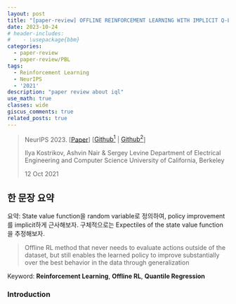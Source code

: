 ```yaml
---
layout: post
title: "[paper-review] OFFLINE REINFORCEMENT LEARNING WITH IMPLICIT Q-LEARNING"
date: 2023-10-24
# header-includes:
#    - \usepackage{bbm}
categories:
  - paper-review
  - paper-review/PBL
tags:
  - Reinforcement Learning
  - NeurIPS
  - '2021'
description: "paper review about iql"
use_math: true
classes: wide
giscus_comments: true
related_posts: true
---
```

> NeurIPS 2023. [[Paper](https://offline-rl-neurips.github.io/2021/pdf/24.pdf)] [[Github<sup>1</sup>](https://github.com/ikostrikov/implicit_q_learning) | [Github<sup>2</sup>](https://github.com/Manchery/iql-pytorch)]
>
> Ilya Kostrikov, Ashvin Nair & Sergey Levine 
> Department of Electrical Engineering and Computer Science University of California, Berkeley
> 
> 12 Oct 2021

## 한 문장 요약
요약: State value function을 random variable로 정의하여, policy improvement를 implicit하게 근사해보자. 구체적으로는 Expectiles of the state value function을 추정해보자.
> Offline RL method that never needs to evaluate actions outside of the dataset, but still enables the learned policy to improve substantially over the best behavior in the data through generalization
> 
Keyword: **Reinforcement Learning**, **Offline RL**, **Quantile Regression**

### Introduction
